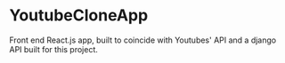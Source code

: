 # YoutubeCloneApp
Front end React.js app, built to coincide with Youtubes' API and a django API built for this project. 
